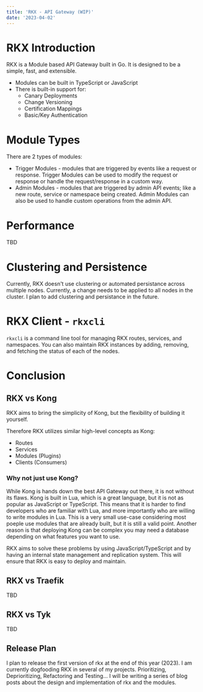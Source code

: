 ```yaml
---
title: 'RKX - API Gateway (WIP)'
date: '2023-04-02'
---
```


# RKX Introduction

RKX is a Module based API Gateway built in Go. It is designed to be a simple, fast, and extensible.

- Modules can be built in TypeScript or JavaScript
- There is built-in support for:
  - Canary Deployments
  - Change Versioning
  - Certification Mappings
  - Basic/Key Authentication

# Module Types

There are 2 types of modules:
- Trigger Modules - modules that are triggered by events like a request or response. Trigger Modules can be used to modify the request or response or handle the request/response in a custom way.
- Admin Modules - modules that are triggered by admin API events; like a new route, service or namespace being created. Admin Modules can also be used to handle custom operations from the admin API.

# Performance

TBD

# Clustering and Persistence

Currently, RKX doesn't use clustering or automated persistance across multiple nodes. Currently, a change needs to be applied to all nodes in the cluster. I plan to add clustering and persistance in the future. 

# RKX Client - `rkxcli`

`rkxcli` is a command line tool for managing RKX routes, services, and namespaces. You can also maintain RKX instances by adding, removing, and fetching the status of each of the nodes.

# Conclusion

## RKX vs Kong

RKX aims to bring the simplicity of Kong, but the flexibility of building it yourself. 

Therefore RKX utilizes similar high-level concepts as Kong:
- Routes
- Services
- Modules (Plugins)
- Clients (Consumers)

### Why not just use Kong?

While Kong is hands down the best API Gateway out there, it is not without its flaws. Kong is built in Lua, which is a great language, but it is not as popular as JavaScript or TypeScript. This means that it is harder to find developers who are familiar with Lua, and more importantly who are willing to write modules in Lua. This is a very small use-case considering most poeple use modules that are already built, but it is still a valid point. Another reason is that deploying Kong can be complex you may need a database depending on what features you want to use.

RKX aims to solve these problems by using JavaScript/TypeScript and by having an internal state management and replication system. This will ensure that RKX is easy to deploy and maintain.

## RKX vs Traefik

TBD

## RKX vs Tyk

TBD

## Release Plan

I plan to release the first version of rkx at the end of this year (2023). I am currently dogfooding RKX in several of my projects. Prioritizing, Deprioritizing, Refactoring and Testing... I will be writing a series of blog posts about the design and implementation of rkx and the modules.
